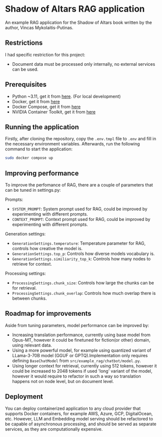 # Shadow of Altars RAG application

An example RAG application for the Shadow of Altars book written by the author, Vincas Mykolaitis-Putinas.

## Restrictions

I had specific restriction for this project:
- Document data must be processed only internally, no external services can be used.

## Prerequisites

- Python ~3.11, get it from [here](https://www.python.org/downloads/). (For local development)
- Docker, get it from [here](https://docs.docker.com/get-docker/)
- Docker Compose, get it from [here](https://docs.docker.com/compose/install/)
- NVIDIA Container Toolkit, get it from [here](https://docs.nvidia.com/datacenter/cloud-native/container-toolkit/install-guide.html) 


## Running the application

Firstly, after cloning the repository, copy the `.env.tmpl` file to `.env` and fill in the necessary environment variables.
Afterwards, run the following command to start the application:
```bash
sudo docker compose up
```

## Improving performance

To improve the perfomance of RAG, there are a couple of parameters that can be tuned in settings.py:

Prompts:
- `SYSTEM_PROMPT`: System prompt used for RAG, could be improved by experimenting with different prompts.
- `CONTEXT_PROMPT`: Context prompt used for RAG, could be improved by experimenting with different prompts.

Generation settings:
- `GenerationSettings.temperature`: Temperature parameter for RAG, controls how creative the model is.
- `GenerationSettings.top_p`: Controls how diverse models vocabulary is.
- `GenerationSettings.similiarity_top_k`: Controls how many nodes to retrieve for context.

Processing settings:
- `ProcessingSettings.chunk_size`: Controls how large the chunks can be for retrieval.
- `ProcessingSettings.chunk_overlap`: Controls how much overlap there is between chunks.

## Roadmap for improvements

Aside from tuning parameters, model performance can be improved by:
- Increasing translation performance, currently using base model from Opus-MT, however it could be finetuned for fiction(or other) domain, using relevant data.
- Using a more powerful model, for example using quantized variant of LLama-3-70B model (GGUF or GPTQ).Implementation only requires defining `BaseChatModel` from `src/example_rag/chatbot/model.py`.
- Using longer context for retrieval, currently using 512 tokens, however it could be increased to 2048 tokens if used 'long' variant of the model, however it would require to refactor in such a way so translation happens not on node level, but on document level.

## Deployment

You can deploy containerized application to any cloud provider that supports Docker containers, for example AWS, Azure, GCP, DigitalOcean, etc.
However, LLM and Embedding model serving should be refactored to be capable of asynchronous processing, and should be served as separate services, as they are computationally expensive.
